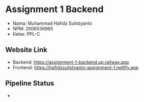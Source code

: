 # Assignment 1 Backend

* Nama: Muhammad Hafidz Sulistyanto
* NPM: 2006536965
* Kelas: PPL-C

## Website Link
- Backend: <https://assignment-1-backend.up.railway.app>
- Frontend: <https://hafidzsulistyanto-assignment-1.netlify.app>

## Pipeline Status
-
